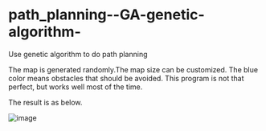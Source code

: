 # path_planning--GA-genetic-algorithm-
Use genetic algorithm to do path planning  

The map is generated randomly.The map size can be customized.
The blue color means obstacles that should be avoided.  This program is not that perfect, but works well most of the time.

The result is as below.

![image](https://user-images.githubusercontent.com/66046519/169042378-55acba51-9121-42e8-95b7-f4799e17748a.png)
